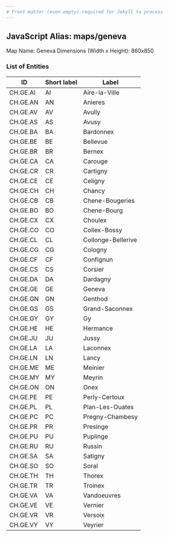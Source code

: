 ```yaml
---
# Front matter (even empty) required for Jekyll to process
---
```


## JavaScript Alias: maps/geneva

Map Name: Geneva
Dimensions (Width x Height): 860x850





### List of Entities

ID | Short label | Label
---|---|---|
CH.GE.AI|AI|Aire-la-Ville
CH.GE.AN|AN|Anieres
CH.GE.AV|AV|Avully
CH.GE.AS|AS|Avusy
CH.GE.BA|BA|Bardonnex
CH.GE.BE|BE|Bellevue
CH.GE.BR|BR|Bernex
CH.GE.CA|CA|Carouge
CH.GE.CR|CR|Cartigny
CH.GE.CE|CE|Celigny
CH.GE.CH|CH|Chancy
CH.GE.CB|CB|Chene-Bougeries
CH.GE.BO|BO|Chene-Bourg
CH.GE.CX|CX|Choulex
CH.GE.CO|CO|Collex-Bossy
CH.GE.CL|CL|Collonge-Bellerive
CH.GE.CG|CG|Cologny
CH.GE.CF|CF|Confignun
CH.GE.CS|CS|Corsier
CH.GE.DA|DA|Dardagny
CH.GE.GE|GE|Geneva
CH.GE.GN|GN|Genthod
CH.GE.GS|GS|Grand-Saconnex
CH.GE.GY|GY|Gy
CH.GE.HE|HE|Hermance
CH.GE.JU|JU|Jussy
CH.GE.LA|LA|Laconnex
CH.GE.LN|LN|Lancy
CH.GE.ME|ME|Meinier
CH.GE.MY|MY|Meyrin
CH.GE.ON|ON|Onex
CH.GE.PE|PE|Perly-Certoux
CH.GE.PL|PL|Plan-Les-Ouates
CH.GE.PC|PC|Pregny-Chambesy
CH.GE.PR|PR|Presinge
CH.GE.PU|PU|Puplinge
CH.GE.RU|RU|Russin
CH.GE.SA|SA|Satigny
CH.GE.SO|SO|Soral
CH.GE.TH|TH|Thorex
CH.GE.TR|TR|Troinex
CH.GE.VA|VA|Vandoeuvres
CH.GE.VE|VE|Vernier
CH.GE.VR|VR|Versoix
CH.GE.VY|VY|Veyrier

